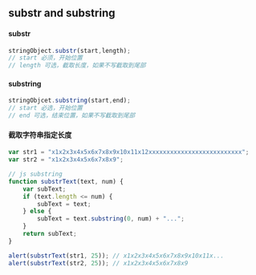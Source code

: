 ## substr and substring

#### substr
```javascript
stringObject.substr(start,length);
// start 必须，开始位置
// length 可选，截取长度，如果不写截取到尾部
```

#### substring
```javascript
stringObjcet.substring(start,end);
// start 必选，开始位置
// end 可选，结束位置，如果不写截取到尾部
```

#### 截取字符串指定长度
```javascript
var str1 = "x1x2x3x4x5x6x7x8x9x10x11x12xxxxxxxxxxxxxxxxxxxxxxxxxx";
var str2 = "x1x2x3x4x5x6x7x8x9";

// js substring
function substrText(text, num) {
    var subText;
    if (text.length <= num) {
        subText = text;
    } else {
        subText = text.substring(0, num) + "...";
    }
    return subText;
}

alert(substrText(str1, 25)); // x1x2x3x4x5x6x7x8x9x10x11x...
alert(substrText(str2, 25)); // x1x2x3x4x5x6x7x8x9
```
